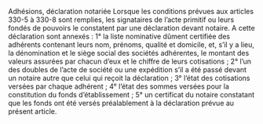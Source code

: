 Adhésions, déclaration notariée
Lorsque les conditions prévues aux articles 330-5 à 330-8 sont remplies, les signataires de l’acte primitif ou leurs fondés de pouvoirs le constatent par une déclaration devant notaire.
A cette déclaration sont annexés :
1° la liste nominative dûment certifiée des adhérents contenant leurs nom, prénoms, qualité et domicile, et, s’il y a lieu, la dénomination et le siège social des sociétés adhérentes, le montant des valeurs assurées par chacun d’eux et le chiffre de leurs cotisations ;
2° l’un des doubles de l’acte de société ou une expédition s’il a été passé devant un notaire autre que celui qui reçoit la déclaration ;
3° l’état des cotisations versées par chaque adhérent ;
4° l’état des sommes versées pour la constitution du fonds d’établissement ;
5° un certificat du notaire constatant que les fonds ont été versés préalablement à la déclaration prévue au présent article.